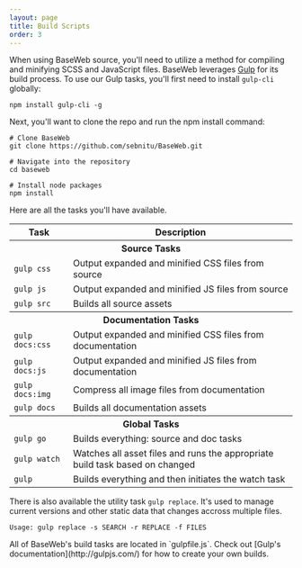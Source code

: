 ```yaml
---
layout: page
title: Build Scripts
order: 3
---
```


When using BaseWeb source, you'll need to utilize a method for compiling and minifying SCSS and JavaScript files. BaseWeb leverages [Gulp](http://gulpjs.com/) for its build process. To use our Gulp tasks, you'll first need to install `gulp-cli` globally:

```shell
npm install gulp-cli -g
```

Next, you'll want to clone the repo and run the npm install command:

```shell
# Clone BaseWeb
git clone https://github.com/sebnitu/BaseWeb.git

# Navigate into the repository
cd baseweb

# Install node packages
npm install
```

Here are all the tasks you'll have available.

<table class="table table-docs">
  <tbody><tr>
    <th>Task</th>
    <th>Description</th>
  </tr>
  <tr>
    <th colspan="2">Source Tasks</th>
  </tr>
  <tr>
    <td><code>gulp css</code></td>
    <td>Output expanded and minified CSS files from source</td>
  </tr>
  <tr>
    <td><code>gulp js</code></td>
    <td>Output expanded and minified JS files from source</td>
  </tr>
  <tr>
    <td><code>gulp src</code></td>
    <td>Builds all source assets</td>
  </tr>

  <tr>
    <th colspan="2">Documentation Tasks</th>
  </tr>
  <tr>
    <td><code>gulp docs:css</code></td>
    <td>Output expanded and minified CSS files from documentation</td>
  </tr>
  <tr>
    <td><code>gulp docs:js</code></td>
    <td>Output expanded and minified JS files from documentation</td>
  </tr>
  <tr>
    <td><code>gulp docs:img</code></td>
    <td>Compress all image files from documentation</td>
  </tr>
  <tr>
    <td><code>gulp docs</code></td>
    <td>Builds all documentation assets</td>
  </tr>

  <tr>
    <th colspan="2">Global Tasks</th>
  </tr>
  <tr>
    <td><code>gulp go</code></td>
    <td>Builds everything: source and doc tasks</td>
  </tr>
  <tr>
    <td><code>gulp watch</code></td>
    <td>Watches all asset files and runs the appropriate build task based on changed</td>
  </tr>
  <tr>
    <td><code>gulp</code></td>
    <td>Builds everything and then initiates the watch task</td>
  </tr>
</tbody></table>


There is also available the utility task `gulp replace`. It's used to manage current versions and other static data that changes accross multiple files.

```
Usage: gulp replace -s SEARCH -r REPLACE -f FILES
```

<div class="notice info">
  <p markdown="1">All of BaseWeb's build tasks are located in `gulpfile.js`. Check out [Gulp's documentation](http://gulpjs.com/) for how to create your own builds.</p>
</div>

